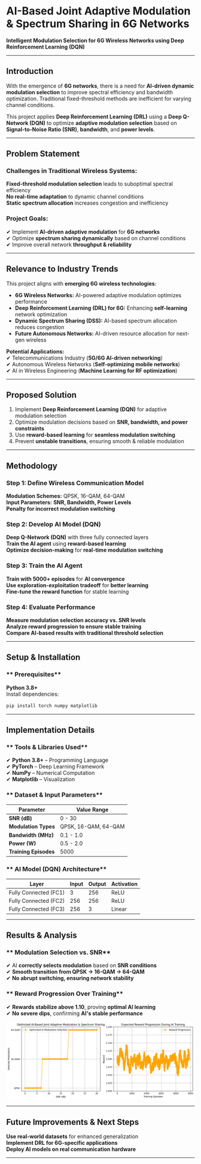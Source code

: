 # AI-Based Joint Adaptive Modulation & Spectrum Sharing in 6G Networks

 **Intelligent Modulation Selection for 6G Wireless Networks using Deep Reinforcement Learning (DQN)**  

---

##  Introduction
With the emergence of **6G networks**, there is a need for **AI-driven dynamic modulation selection** to improve spectral efficiency and bandwidth optimization. Traditional fixed-threshold methods are inefficient for varying channel conditions.

This project applies **Deep Reinforcement Learning (DRL)** using a **Deep Q-Network (DQN)** to optimize **adaptive modulation selection** based on **Signal-to-Noise Ratio (SNR)**, **bandwidth**, and **power levels**.

---

##  Problem Statement
### Challenges in Traditional Wireless Systems:
**Fixed-threshold modulation selection** leads to suboptimal spectral efficiency  
**No real-time adaptation** to dynamic channel conditions  
**Static spectrum allocation** increases congestion and inefficiency  

###  Project Goals:
✔ Implement **AI-driven adaptive modulation** for **6G networks**  
✔ Optimize **spectrum sharing dynamically** based on channel conditions  
✔ Improve overall network **throughput & reliability**  

---

##  Relevance to Industry Trends
This project aligns with **emerging 6G wireless technologies**:
-  **6G Wireless Networks:** AI-powered adaptive modulation optimizes performance  
-  **Deep Reinforcement Learning (DRL) for 6G:** Enhancing **self-learning** network optimization  
-  **Dynamic Spectrum Sharing (DSS):** AI-based spectrum allocation reduces congestion  
-  **Future Autonomous Networks:** AI-driven resource allocation for next-gen wireless  

**Potential Applications:**  
✔ Telecommunications Industry (**5G/6G AI-driven networking**)  
✔ Autonomous Wireless Networks (**Self-optimizing mobile networks**)  
✔ AI in Wireless Engineering (**Machine Learning for RF optimization**)  

---

## Proposed Solution
1. Implement **Deep Reinforcement Learning (DQN)** for adaptive modulation selection  
2. Optimize modulation decisions based on **SNR, bandwidth, and power constraints**  
3. Use **reward-based learning** for **seamless modulation switching**  
4. Prevent **unstable transitions**, ensuring smooth & reliable modulation  

---

## Methodology
### **Step 1: Define Wireless Communication Model**
 **Modulation Schemes:** QPSK, 16-QAM, 64-QAM  
 **Input Parameters:** **SNR, Bandwidth, Power Levels**  
 **Penalty for incorrect modulation switching**  

### **Step 2: Develop AI Model (DQN)**
 **Deep Q-Network (DQN)** with three fully connected layers  
 **Train the AI agent** using **reward-based learning**  
 **Optimize decision-making** for **real-time modulation switching**  

### **Step 3: Train the AI Agent**
 **Train with 5000+ episodes** for **AI convergence**  
 **Use exploration-exploitation tradeoff** for **better learning**  
 **Fine-tune the reward function** for stable learning  

### **Step 4: Evaluate Performance**
 **Measure modulation selection accuracy vs. SNR levels**  
 **Analyze reward progression to ensure stable training**  
 **Compare AI-based results with traditional threshold selection**  

---

##  Setup & Installation
### ** Prerequisites**
**Python 3.8+**  
Install dependencies:
```bash
pip install torch numpy matplotlib
```

---

##  Implementation Details
### ** Tools & Libraries Used**
✔ **Python 3.8+** – Programming Language  
✔ **PyTorch** – Deep Learning Framework  
✔ **NumPy** – Numerical Computation  
✔ **Matplotlib** – Visualization  



### ** Dataset & Input Parameters**
| **Parameter** | **Value Range** |
|--------------|---------------|
| **SNR (dB)** | 0 - 30 |
| **Modulation Types** | QPSK, 16-QAM, 64-QAM |
| **Bandwidth (MHz)** | 0.1 - 1.0 |
| **Power (W)** | 0.5 - 2.0 |
| **Training Episodes** | 5000 |

### ** AI Model (DQN) Architecture**
| **Layer** | **Input** | **Output** | **Activation** |
|-----------|----------|-----------|--------------|
| Fully Connected (FC1) | 3 | 256 | ReLU |
| Fully Connected (FC2) | 256 | 256 | ReLU |
| Fully Connected (FC3) | 256 | 3 | Linear |

---

##  Results & Analysis
### ** Modulation Selection vs. SNR**
✔ AI **correctly selects modulation** based on **SNR conditions**  
✔ **Smooth transition from QPSK → 16-QAM → 64-QAM**  
✔ **No abrupt switching, ensuring network stability**  


### ** Reward Progression Over Training**
✔ **Rewards stabilize above 1.10**, proving **optimal AI learning**  
✔ **No severe dips**, confirming **AI's stable performance**  

![Modulation AI](results/Modulation_AI.png)

---

##  Future Improvements & Next Steps
**Use real-world datasets** for enhanced generalization  
**Implement DRL for 6G-specific applications**  
**Deploy AI models on real communication hardware**  

---

